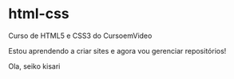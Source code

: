 # html-css
 Curso de HTML5 e CSS3 do CursoemVideo

 Estou aprendendo a criar sites e agora vou gerenciar repositórios!

 Ola, seiko kisari
